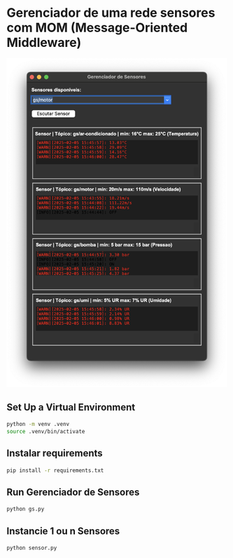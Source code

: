 # Gerenciador de uma rede sensores com MOM (Message-Oriented Middleware)
![](https://github.com/jbrun0r/MOM/blob/main/gs.png?raw=true)

## Set Up a Virtual Environment

```bash
python -m venv .venv
source .venv/bin/activate
```

## Instalar requirements

```bash
pip install -r requirements.txt
```

## Run Gerenciador de Sensores

```bash
python gs.py
```

## Instancie 1 ou n Sensores

```bash
python sensor.py
```
